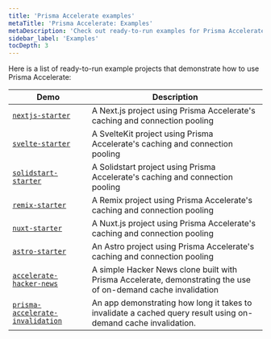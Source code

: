 ```yaml
---
title: 'Prisma Accelerate examples'
metaTitle: 'Prisma Accelerate: Examples'
metaDescription: 'Check out ready-to-run examples for Prisma Accelerate.'
sidebar_label: 'Examples'
tocDepth: 3
---
```


Here is a list of ready-to-run example projects that demonstrate how to use Prisma Accelerate:

| Demo                                            | Description                                                                |
| ----------------------------------------------- | -------------------------------------------------------------------------- |
| [`nextjs-starter`](https://github.com/prisma/prisma-examples/tree/latest/accelerate/nextjs-starter) | A Next.js project using Prisma Accelerate's caching and connection pooling |
| [`svelte-starter`](https://github.com/prisma/prisma-examples/tree/latest/accelerate/svelte-starter) | A SvelteKit project using Prisma Accelerate's caching and connection pooling |
| [`solidstart-starter`](https://github.com/prisma/prisma-examples/tree/latest/accelerate/solidstart-starter) | A Solidstart project using Prisma Accelerate's caching and connection pooling |
| [`remix-starter`](https://github.com/prisma/prisma-examples/tree/latest/accelerate/remix-starter) | A Remix project using Prisma Accelerate's caching and connection pooling |
| [`nuxt-starter`](https://github.com/prisma/prisma-examples/tree/latest/accelerate/nuxtjs-starter) | A Nuxt.js project using Prisma Accelerate's caching and connection pooling |
| [`astro-starter`](https://github.com/prisma/prisma-examples/tree/latest/accelerate/astro-starter) | An Astro project using Prisma Accelerate's caching and connection pooling |
| [`accelerate-hacker-news`](https://github.com/prisma/prisma-examples/tree/latest/accelerate/accelerate-hacker-news) | A simple Hacker News clone built with Prisma Accelerate, demonstrating the use of on-demand cache invalidation |
| [`prisma-accelerate-invalidation`](https://github.com/prisma/prisma-accelerate-invalidation) | An app demonstrating how long it takes to invalidate a cached query result using on-demand cache invalidation. |